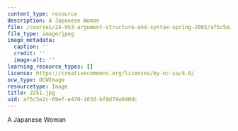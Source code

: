 ```yaml
---
content_type: resource
description: A Japanese Woman
file: /courses/24-953-argument-structure-and-syntax-spring-2003/af5c5e2c69efe470103dbf8d79a040dc_2251.jpg
file_type: image/jpeg
image_metadata:
  caption: ''
  credit: ''
  image-alt: ''
learning_resource_types: []
license: https://creativecommons.org/licenses/by-nc-sa/4.0/
ocw_type: OCWImage
resourcetype: Image
title: 2251.jpg
uid: af5c5e2c-69ef-e470-103d-bf8d79a040dc
---
```

A Japanese Woman